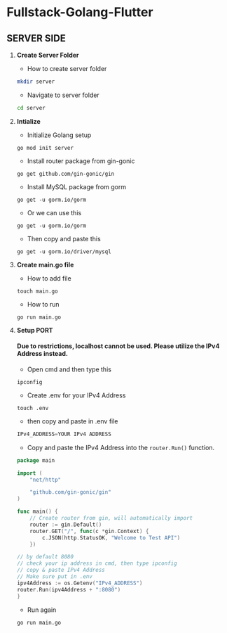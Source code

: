# Fullstack-Golang-Flutter

## SERVER SIDE

1. **Create Server Folder**

   - How to create server folder

   ```bash
   mkdir server
   ```

   - Navigate to server folder

   ```bash
   cd server
   ```

2. **Intialize**

   - Initialize Golang setup

   ```
   go mod init server
   ```

   - Install router package from gin-gonic

   ```
   go get github.com/gin-gonic/gin
   ```

   - Install MySQL package from gorm

   ```
   go get -u gorm.io/gorm
   ```

   - Or we can use this

   ```
   go get -u gorm.io/gorm
   ```

   - Then copy and paste this

   ```
   go get -u gorm.io/driver/mysql
   ```

3. **Create main.go file**

   - How to add file

   ```
   touch main.go
   ```

    - How to run
    ```
    go run main.go
    ```

4. **Setup PORT**
 
    #### Due to restrictions, localhost cannot be used. Please utilize the IPv4 Address instead.

    - Open cmd and then type this
    ```
    ipconfig
    ```
    - Create .env for your IPv4 Address

    ```
    touch .env
    ```

    - then copy and paste in .env file

    ```go
    IPv4_ADDRESS=YOUR IPv4 ADDRESS
    ```

    - Copy and paste the IPv4 Address into the `router.Run()` function.

    ```go
    package main

    import (
        "net/http"

        "github.com/gin-gonic/gin"
    )

    func main() {
        // Create router from gin, will automatically import
        router := gin.Default()
        router.GET("/", func(c *gin.Context) {
            c.JSON(http.StatusOK, "Welcome to Test API")
        })

    // by default 8080
    // check your ip address in cmd, then type ipconfig
    // copy & paste IPv4 Address
    // Make sure put in .env
    ipv4Address := os.Getenv("IPv4_ADDRESS")
    router.Run(ipv4Address + ":8080")
    }
    ```

     - Run again
    ```
    go run main.go
    ```
